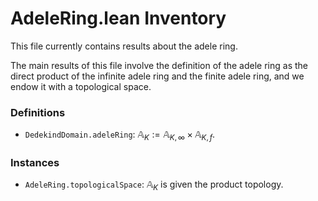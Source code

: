# AdeleRing.lean Inventory

This file currently contains results about the adele ring.

The main results of this file involve the definition of the adele ring as the direct product of the infinite adele ring and the finite adele ring, and we endow it with a topological space. 

### Definitions

- `DedekindDomain.adeleRing`: $\mathbb{A}_K := \mathbb{A}_{K, \infty} \times \mathbb{A}_{K, f}$.

### Instances

- `AdeleRing.topologicalSpace`: $\mathbb{A}_{K}$ is given the product topology.

